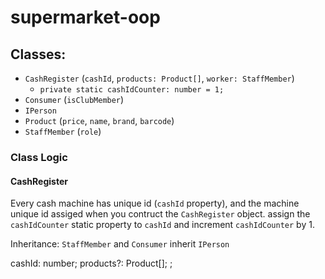 # supermarket-oop

## Classes:
- `CashRegister` (`cashId`, `products: Product[]`, `worker: StaffMember`)
  - `private static cashIdCounter: number = 1;`
- `Consumer` (`isClubMember`)
- `IPerson`
- `Product` (`price`, `name`, `brand`, `barcode`)
- `StaffMember` (`role`)

### Class Logic
#### CashRegister
Every cash machine has unique id (`cashId` property), and the machine unique id assiged when you contruct the `CashRegister` object. assign the `cashIdCounter` static property to `cashId` and increment `cashIdCounter` by 1.

Inheritance:
`StaffMember` and `Consumer` inherit `IPerson`

 cashId: number;
    products?: Product[];
    ;
